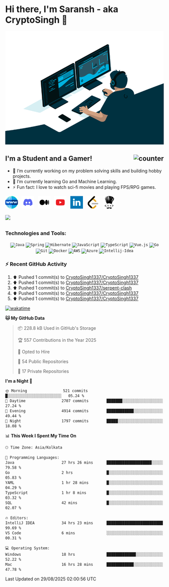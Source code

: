 # Hi there, I'm Saransh - aka CryptoSingh 👋

<div align="center">
<img src="https://github.com/CryptoSingh1337/CryptoSingh1337/blob/master/icons/code.gif" height="360px" width="640px" alt="gif"/>
</div>

## I'm a Student and a Gamer!<img src="https://komarev.com/ghpvc/?username=cryptosingh1337" alt="counter" align="right"/>

- 🔭 I’m currently working on my problem solving skills and building hobby projects.
- 🌱 I’m currently learning Go and Machine Learning.
- ⚡ Fun fact: I love to watch sci-fi movies and playing FPS/RPG games.

<a href="https://www.saransh.pro/" target="_blank"><img alt="Portfolio" height="40px" width="40px" src="./icons/world-wide-web.svg"/></a>&nbsp;&nbsp;
<a href="https://discord.gg/6efHuzv" target="_blank"><img alt="Discord" height="40px" width="40px" src="./icons/discord.svg"/></a>&nbsp;&nbsp;
<a href="https://cryptosingh1337.medium.com/" target="_blank"><img alt="Medium" height="40px" width="40px" src="./icons/medium.svg"/></a>&nbsp;&nbsp;
<a href="https://youtube.com/cryptosingh" target="_blank"><img alt="YouTube" height="40px" width="40px" src="./icons/youtube.svg"/></a>&nbsp;&nbsp;
<a href="https://linkedin.com/in/saransh-kumar-2k19/" target="_blank"><img alt="LinkedIn" height="40px" width="40px" src="./icons/linkedin.svg"/></a>&nbsp;&nbsp;
<a href="https://leetcode.com/cryptosingh/" target="_blank"><img alt="Leetcode" height="40px" width="40px" src="./icons/leetcode.svg"/></a>&nbsp;&nbsp;
<a href="https://codechef.com/users/cryptosingh" target="_blank"><img alt="Codechef" height="40px" width="40px" src="./icons/codechef.svg"/></a>
<br>
<br>
<a href="https://github.com/CryptoSingh1337/CryptoSingh1337/raw/master/resume/SaranshKumar-Resume.pdf" download>![](https://img.shields.io/badge/Download-R%C3%A9sum%C3%A9-blue?style=plastic)</a>

##

### Technologies and Tools:

<div align="center">
 <code><img alt="Java" height="40px" width="40px" src="https://raw.githubusercontent.com/tomchen/stack-icons/master/logos/java.svg" title="Java"/></code>
 <code><img alt="Spring" height="40px" width="40px" src="https://raw.githubusercontent.com/tomchen/stack-icons/master/logos/spring.svg" title="Spring Boot"/></code>
 <code><img alt="Hibernate" height="40px" width="40px" src="https://raw.githubusercontent.com/tomchen/stack-icons/master/logos/hibernate.svg" title="Hibernate"/></code>
 <code><img alt="JavaScript" height="40px" width="40px" src="https://raw.githubusercontent.com/tomchen/stack-icons/master/logos/javascript.svg" title="JavaScript"/></code>
 <code><img alt="TypeScript" height="40px" width="40px" src="https://raw.githubusercontent.com/get-icon/geticon/master/icons/typescript-icon.svg" title="TypeScript"/></code>
 <code><img alt="Vue.js" height="40px" width="40px" src="https://raw.githubusercontent.com/tomchen/stack-icons/master/logos/vue.svg" title="Vue.js"/></code>
 <code><img alt="Go" height="40px" width="40px" src="https://raw.githubusercontent.com/tomchen/stack-icons/master/logos/gopher.svg" title="Go"/></code>
 <code><img alt="Git" height="40px" width="40px" src="https://raw.githubusercontent.com/tomchen/stack-icons/master/logos/git-icon.svg" title="Git"/></code>
 <code><img alt="Docker" height="40px" width="40px" src="https://raw.githubusercontent.com/tomchen/stack-icons/master/logos/docker-icon.svg" title="Docker"/></code>
 <code><img alt="AWS" height="40px" width="40px" src="https://raw.githubusercontent.com/get-icon/geticon/master/icons/aws.svg" title="AWS"/></code>
 <code><img alt="Azure" height="40px" width="40px" src="https://raw.githubusercontent.com/get-icon/geticon/master/icons/azure-icon.svg" title="Azure"/></code>
 <code><img alt="Intellij-Idea" height="40px" width="40px" src="https://raw.githubusercontent.com/tomchen/stack-icons/master/logos/intellij-idea.svg" title="Intellij-IDEA"/></code>
</div>

### ⚡ Recent GitHub Activity

<!--RECENT_ACTIVITY:start-->
1. ⬆️ Pushed 1 commit(s) to [CryptoSingh1337/CryptoSingh1337](https://github.com/CryptoSingh1337/CryptoSingh1337)<br>
2. ⬆️ Pushed 1 commit(s) to [CryptoSingh1337/CryptoSingh1337](https://github.com/CryptoSingh1337/CryptoSingh1337)<br>
3. ⬆️ Pushed 1 commit(s) to [CryptoSingh1337/serpent-clash](https://github.com/CryptoSingh1337/serpent-clash)<br>
4. ⬆️ Pushed 1 commit(s) to [CryptoSingh1337/CryptoSingh1337](https://github.com/CryptoSingh1337/CryptoSingh1337)<br>
5. ⬆️ Pushed 1 commit(s) to [CryptoSingh1337/CryptoSingh1337](https://github.com/CryptoSingh1337/CryptoSingh1337)<br>
<!--RECENT_ACTIVITY:end-->

[![wakatime](https://wakatime.com/badge/user/b9df6102-292d-4e04-8c49-0347a58ded19.svg)](https://wakatime.com/@b9df6102-292d-4e04-8c49-0347a58ded19)
<!--START_SECTION:waka-->
**🐱 My GitHub Data** 

> 📦 228.8 kB Used in GitHub's Storage 
 > 
> 🏆 557 Contributions in the Year 2025
 > 
> 💼 Opted to Hire
 > 
> 📜 54 Public Repositories 
 > 
> 🔑 17 Private Repositories 
 > 
**I'm a Night 🦉** 

```text
🌞 Morning                521 commits         █░░░░░░░░░░░░░░░░░░░░░░░░   05.24 % 
🌆 Daytime                2707 commits        ███████░░░░░░░░░░░░░░░░░░   27.24 % 
🌃 Evening                4914 commits        ████████████░░░░░░░░░░░░░   49.44 % 
🌙 Night                  1797 commits        █████░░░░░░░░░░░░░░░░░░░░   18.08 % 
```


📊 **This Week I Spent My Time On** 

```text
🕑︎ Time Zone: Asia/Kolkata

💬 Programming Languages: 
Java                     27 hrs 26 mins      ████████████████████░░░░░   79.58 % 
Go                       2 hrs               █░░░░░░░░░░░░░░░░░░░░░░░░   05.83 % 
YAML                     1 hr 28 mins        █░░░░░░░░░░░░░░░░░░░░░░░░   04.29 % 
TypeScript               1 hr 8 mins         █░░░░░░░░░░░░░░░░░░░░░░░░   03.32 % 
SQL                      42 mins             █░░░░░░░░░░░░░░░░░░░░░░░░   02.07 % 

🔥 Editors: 
IntelliJ IDEA            34 hrs 23 mins      █████████████████████████   99.69 % 
VS Code                  6 mins              ░░░░░░░░░░░░░░░░░░░░░░░░░   00.31 % 

💻 Operating System: 
Windows                  18 hrs              █████████████░░░░░░░░░░░░   52.22 % 
Mac                      16 hrs 28 mins      ████████████░░░░░░░░░░░░░   47.78 % 
```


 Last Updated on 29/08/2025 02:00:56 UTC
<!--END_SECTION:waka-->
